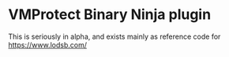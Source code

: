 # VMProtect Binary Ninja plugin

This is seriously in alpha, and exists mainly as reference code for https://www.lodsb.com/
